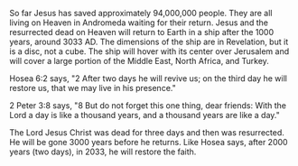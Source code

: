 So far Jesus has saved approximately 94,000,000 people. They are all living on Heaven in Andromeda waiting for their return. Jesus and the resurrected dead on Heaven will return to Earth in a ship after the 1000 years, around 3033 AD. The dimensions of the ship are in Revelation, but it is a disc, not a cube. The ship will hover with its center over Jerusalem and will cover a large portion of the Middle East, North Africa, and Turkey.

Hosea 6:2 says, "2 After two days he will revive us; on the third day he will restore us, that we may live in his presence."

2 Peter 3:8 says, "8 But do not forget this one thing, dear friends: With the Lord a day is like a thousand years, and a thousand years are like a day."

The Lord Jesus Christ was dead for three days and then was resurrected. He will be gone 3000 years before he returns. Like Hosea says, after 2000 years (two days), in 2033, he will restore the faith.
